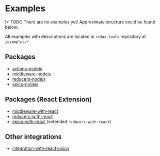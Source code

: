 # Examples

!> TODO There are no examples yet! Approximate structure could be found below:

All examples with descriptions are located in `redux-tools` repository at `/examples/*`.

## Packages

- [actions-nodejs](/)
- [middleware-nodejs](/)
- [reducers-nodejs](/)
- [epics-nodejs](/)

## Packages (React Extension)

- [middleware-with-react]()
- [reducers-with-react]()
- [epics-with-react]() (extended `reducers-with-react`)

## Other integrations

- [integration-with-react-union]()
